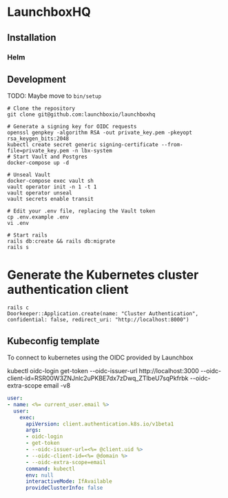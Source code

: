 # LaunchboxHQ


## Installation

### Helm

## Development

TODO: Maybe move to `bin/setup`

```shell
# Clone the repository
git clone git@github.com:launchboxio/launchboxhq

# Generate a signing key for OIDC requests
openssl genpkey -algorithm RSA -out private_key.pem -pkeyopt rsa_keygen_bits:2048
kubectl create secret generic signing-certificate --from-file=private_key.pem -n lbx-system
# Start Vault and Postgres
docker-compose up -d

# Unseal Vault
docker-compose exec vault sh
vault operator init -n 1 -t 1
vault operator unseal
vault secrets enable transit

# Edit your .env file, replacing the Vault token
cp .env.example .env
vi .env

# Start rails
rails db:create && rails db:migrate
rails s
```

# Generate the Kubernetes cluster authentication client
```shell
rails c
Doorkeeper::Application.create(name: "Cluster Authentication", confidential: false, redirect_uri: "http://localhost:8000")
```

## Kubeconfig template
To connect to kubernetes using the OIDC provided by Launchbox

kubectl oidc-login get-token --oidc-issuer-url http://localhost:3000 --oidc-client-id=RSR00W3ZNJnlc2uPKBE7dx7zDwq_ZTlbeU7sqPkfrbk --oidc-extra-scope email -v8
```yaml
user:
- name: <%= current_user.email %>
  user:
    exec:
      apiVersion: client.authentication.k8s.io/v1beta1
      args:
      - oidc-login
      - get-token
      - --oidc-issuer-url=<%= @client.uid %>
      - --oidc-client-id=<%= @domain %>
      - --oidc-extra-scope=email
      command: kubectl
      env: null
      interactiveMode: IfAvailable
      provideClusterInfo: false
```
